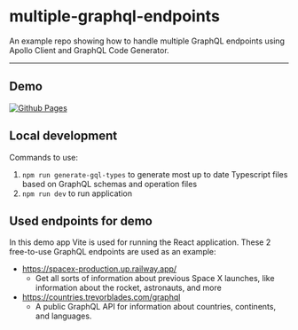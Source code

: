 # multiple-graphql-endpoints
An example repo showing how to handle multiple GraphQL endpoints using Apollo Client and GraphQL Code Generator.

--- 

## Demo
[![Github Pages](https://img.shields.io/badge/github%20pages-121013?style=for-the-badge&logo=github&logoColor=white)](https://marcveens.github.io/multiple-graphql-endpoints/)


## Local development
Commands to use: 

1. `npm run generate-gql-types` to generate most up to date Typescript files based on GraphQL schemas and operation files
2. `npm run dev` to run application

## Used endpoints for demo 
In this demo app Vite is used for running the React application. These 2 free-to-use GraphQL endpoints are used as an example:

- https://spacex-production.up.railway.app/ 
  - Get all sorts of information about previous Space X launches, like information about the rocket, astronauts, and more
- https://countries.trevorblades.com/graphql
  - A public GraphQL API for information about countries, continents, and languages.

